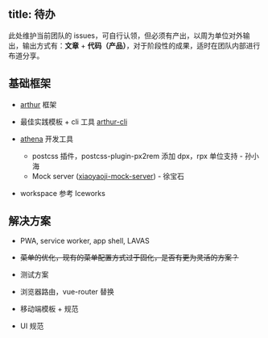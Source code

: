 title: 待办
---

此处维护当前团队的 issues，可自行认领，但必须有产出，以周为单位对外输出，输出方式有：**文章** + **代码（产品）**，对于阶段性的成果，适时在团队内部进行布道分享。


## 基础框架

- [arthur](https://github.com/dx-groups/arthur) 框架

- 最佳实践模板 + cli 工具 [arthur-cli](https://github.com/dx-groups/arthur-cli)

- [athena](https://github.com/dx-groups/athena) 开发工具

  - postcss 插件，postcss-plugin-px2rem 添加 dpx，rpx 单位支持 - 孙小海
  - Mock server ([xiaoyaoji-mock-server](https://github.com/alcat2008/xiaoyaoji-mock-server)) - 徐宝石

- workspace 参考 Iceworks

## 解决方案

- PWA, service worker, app shell, LAVAS

- ~~菜单的优化，现有的菜单配置方式过于固化，是否有更为灵活的方案？~~

- 测试方案

- 浏览器路由，vue-router 替换

- 移动端模板 + 规范

- UI 规范
